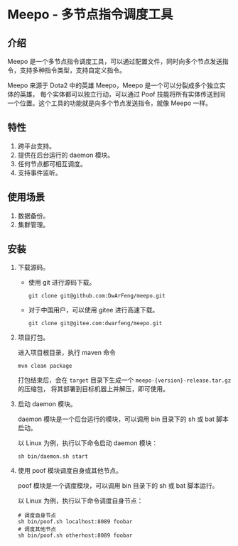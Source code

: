 # Meepo - 多节点指令调度工具

## 介绍

Meepo 是一个多节点指令调度工具，可以通过配置文件，同时向多个节点发送指令，支持多种指令类型，支持自定义指令。

Meepo 来源于 Dota2 中的英雄 Meepo，Meepo 是一个可以分裂成多个独立实体的英雄，
每个实体都可以独立行动，可以通过 Poof 技能将所有实体传送到同一个位置。这个工具的功能就是向多个节点发送指令，就像 Meepo 一样。

## 特性

1. 跨平台支持。
2. 提供在后台运行的 daemon 模块。
3. 任何节点都可相互调度。
4. 支持事件监听。

## 使用场景

1. 数据备份。
2. 集群管理。

## 安装

1. 下载源码。
    
    - 使用 git 进行源码下载。
       ```
       git clone git@github.com:DwArFeng/meepo.git
       ```
    
    - 对于中国用户，可以使用 gitee 进行高速下载。
       ```
       git clone git@gitee.com:dwarfeng/meepo.git
       ```

2. 项目打包。
   
   进入项目根目录，执行 maven 命令
    ```
    mvn clean package
    ```
   打包结束后，会在 `target` 目录下生成一个 `meepo-{version}-release.tar.gz` 的压缩包，
   将其部署到目标机器上并解压，即可使用。

3. 启动 daemon 模块。
   
   daemon 模块是一个后台运行的模块，可以调用 bin 目录下的 sh 或 bat 脚本启动。
   
   以 Linux 为例，执行以下命令启动 daemon 模块：
    ```
    sh bin/daemon.sh start
    ```

4. 使用 poof 模块调度自身或其他节点。
   
   poof 模块是一个调度模块，可以调用 bin 目录下的 sh 或 bat 脚本运行。
   
   以 Linux 为例，执行以下命令调度自身节点：
    ```
    # 调度自身节点
    sh bin/poof.sh localhost:8089 foobar
    # 调度其他节点
    sh bin/poof.sh otherhost:8089 foobar
    ```
